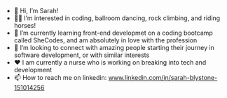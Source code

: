 - 👋 Hi, I’m Sarah!
- 💃🏻 I’m interested in coding, ballroom dancing, rock climbing, and riding horses!
- 🌱 I’m currently learning front-end developmet on a coding bootcamp called SheCodes, and am absolutely in love with the profession
- 💞️ I’m looking to connect with amazing people starting their journey in software development, or with similar interests
- ♥️ I am currently a nurse who is working on breaking into tech and development
- 📫 How to reach me on linkedin: www.linkedin.com/in/sarah-blystone-151014256

<!---
sblysta/sblysta is a ✨ special ✨ repository because its `README.md` (this file) appears on your GitHub profile.
You can click the Preview link to take a look at your changes.
--->
